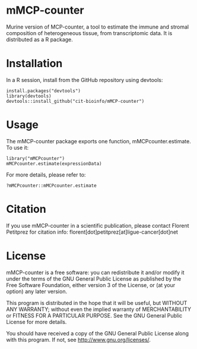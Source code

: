 # mMCP-counter
Murine version of MCP-counter, a tool to estimate the immune and stromal composition of heterogeneous tissue, from transcriptomic data. It is distributed as a R package.

Installation
========
In a R session, install from the GitHub repository using devtools:

    install.packages("devtools")
    library(devtools)
    devtools::install_github("cit-bioinfo/mMCP-counter")

Usage
========
The mMCP-counter package exports one function, mMCPcounter.estimate. To use it:

    library("mMCPcounter")
    mMCPcounter.estimate(expressionData)

For more details, please refer to:

    ?mMCPcounter::mMCPcounter.estimate


Citation
========
If you use mMCP-counter in a scientific publication, please contact Florent Petitprez for citation info: florent[dot]petitprez[at]ligue-cancer[dot]net


License
========

mMCP-counter is a free software: you can redistribute it and/or modify
it under the terms of the GNU General Public License as published by
the Free Software Foundation, either version 3 of the License, or
(at your option) any later version.

This program is distributed in the hope that it will be useful,
but WITHOUT ANY WARRANTY; without even the implied warranty of
MERCHANTABILITY or FITNESS FOR A PARTICULAR PURPOSE.  See the
GNU General Public License for more details.

You should have received a copy of the GNU General Public License
along with this program.  If not, see <http://www.gnu.org/licenses/>.
